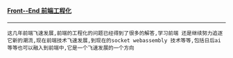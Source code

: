 #### [Front--End 前端工程化](#top)  <b id="top"></b> 

----
`这几年前端飞速发展,前端的工程化的问题已经得到了很多的解答,学习前端 还是继续努力追逐它新的潮流,现在前端技术飞速发展,到现在的socket webassembly 技术等等,包括日后ai 等等也可以融入到前端中,它是一个飞速发展的一个方向`
